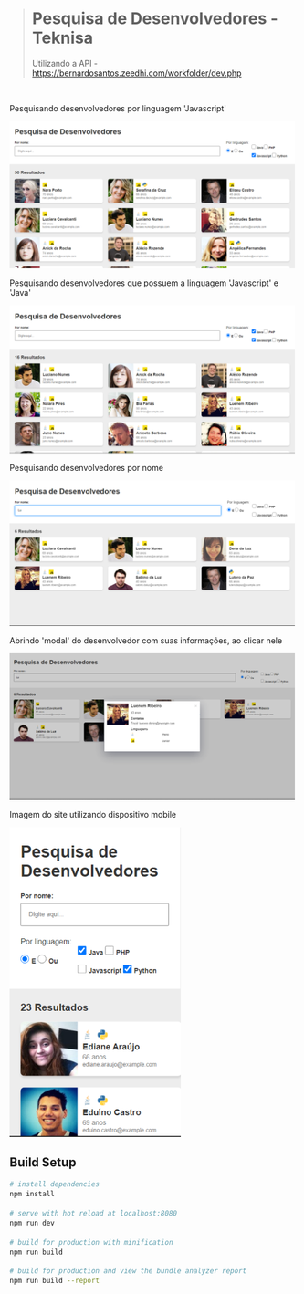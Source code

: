 ># Pesquisa de Desenvolvedores - Teknisa
> Utilizando a API - https://bernardosantos.zeedhi.com/workfolder/dev.php

<br>
<p>Pesquisando desenvolvedores por linguagem 'Javascript'</p>
<img alt="Pesquisando desenvolvedores por linguagem" width="500" src="https://github.com/davirochw/pesquisa-dev/blob/main/src/assets/img/devs_01.png/">
<p>Pesquisando desenvolvedores que possuem a linguagem 'Javascript' e 'Java'</p>
<img alt="Pesquisando desenvolvedores que possuem a linguagem Javascrip e Java" width="500" src="https://github.com/davirochw/pesquisa-dev/blob/main/src/assets/img/devs_02.png/">
<p>Pesquisando desenvolvedores por nome</p>
<img alt="Pesquisando desenvolvedores por nome" width="500" src="https://github.com/davirochw/pesquisa-dev/blob/main/src/assets/img/devs_03.png/">
<p>Abrindo 'modal' do desenvolvedor com suas informações, ao clicar nele</p>
<img alt="Abrindo modal do desenvolvedor com suas informações, ao clicar nele" width="500" src="https://github.com/davirochw/pesquisa-dev/blob/main/src/assets/img/devs_04.png/">
<p>Imagem do site utilizando dispositivo mobile</p>
<img alt="Imagem do site utilizando dispositivo mobile" width="300" src="https://github.com/davirochw/pesquisa-dev/blob/main/src/assets/img/devs_05.png/">

## Build Setup
``` bash
# install dependencies
npm install

# serve with hot reload at localhost:8080
npm run dev

# build for production with minification
npm run build

# build for production and view the bundle analyzer report
npm run build --report
```
